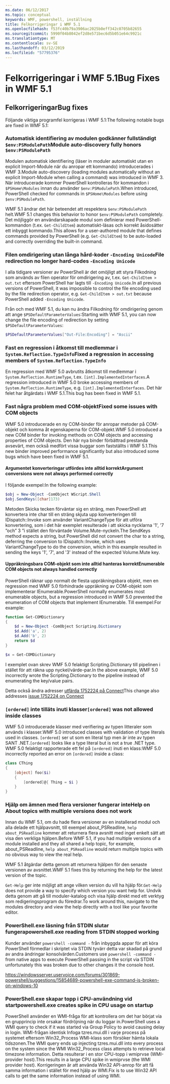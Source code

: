 ```yaml
---
ms.date: 06/12/2017
ms.topic: conceptual
keywords: WMF, powershell, inställning
title: Felkorrigeringar i WMF 5.1
ms.openlocfilehash: f53fc40b79a3906ac2025b0eff342c0705b82655
ms.sourcegitcommit: 5990f04b8042ef2d8e571bec6d5b051e64c9921c
ms.translationtype: MT
ms.contentlocale: sv-SE
ms.lasthandoff: 03/12/2019
ms.locfileid: "57795376"
---
```

# <a name="bug-fixes-in-wmf-51"></a><span data-ttu-id="e7357-103">Felkorrigeringar i WMF 5.1</span><span class="sxs-lookup"><span data-stu-id="e7357-103">Bug Fixes in WMF 5.1</span></span>

## <a name="bug-fixes"></a><span data-ttu-id="e7357-104">Felkorrigeringar</span><span class="sxs-lookup"><span data-stu-id="e7357-104">Bug fixes</span></span>

<span data-ttu-id="e7357-105">Följande viktiga programfel korrigeras i WMF 5.1:</span><span class="sxs-lookup"><span data-stu-id="e7357-105">The following notable bugs are fixed in WMF 5.1:</span></span>

### <a name="module-auto-discovery-fully-honors-envpsmodulepath"></a><span data-ttu-id="e7357-106">Automatisk identifiering av modulen godkänner fullständigt `$env:PSModulePath`</span><span class="sxs-lookup"><span data-stu-id="e7357-106">Module auto-discovery fully honors `$env:PSModulePath`</span></span>

<span data-ttu-id="e7357-107">Modulen automatisk identifiering (läser in moduler automatiskt utan en explicit Import-Module när du anropar ett kommando) introducerades i WMF 3.</span><span class="sxs-lookup"><span data-stu-id="e7357-107">Module auto-discovery (loading modules automatically without an explicit Import-Module when calling a command) was introduced in WMF 3.</span></span>
<span data-ttu-id="e7357-108">När introducerade kommer PowerShell kontrolleras för kommandon i `$PSHome\Modules` innan du använder `$env:PSModulePath`.</span><span class="sxs-lookup"><span data-stu-id="e7357-108">When introduced, PowerShell checked for commands in `$PSHome\Modules` before using `$env:PSModulePath`.</span></span>

<span data-ttu-id="e7357-109">WMF 5.1 ändrar det här beteendet att respektera `$env:PSModulePath` helt.</span><span class="sxs-lookup"><span data-stu-id="e7357-109">WMF 5.1 changes this behavior to honor `$env:PSModulePath` completely.</span></span>
<span data-ttu-id="e7357-110">Det möjliggör en användarskapade modul som definierar med PowerShell-kommandon (t.ex. `Get-ChildItem`) automatiskt-läsas och korrekt åsidosätter ett inbyggt kommando.</span><span class="sxs-lookup"><span data-stu-id="e7357-110">This allows for a user-authored module that defines commands provided by PowerShell (e.g. `Get-ChildItem`) to be auto-loaded and correctly overriding the built-in command.</span></span>

### <a name="file-redirection-no-longer-hard-codes--encoding-unicode"></a><span data-ttu-id="e7357-111">Filen omdirigering utan långa hård-koder `-Encoding Unicode`</span><span class="sxs-lookup"><span data-stu-id="e7357-111">File redirection no longer hard-codes `-Encoding Unicode`</span></span>

<span data-ttu-id="e7357-112">I alla tidigare versioner av PowerShell är det omöjligt att styra Filkodning som används av filen operator för omdirigering av, t.ex. `Get-ChildItem > out.txt` eftersom PowerShell har lagts till `-Encoding Unicode`.</span><span class="sxs-lookup"><span data-stu-id="e7357-112">In all previous versions of PowerShell, it was impossible to control the file encoding used by the file redirection operator, e.g. `Get-ChildItem > out.txt` because PowerShell added `-Encoding Unicode`.</span></span>

<span data-ttu-id="e7357-113">Från och med WMF 5.1, du kan nu ändra Filkodning för omdirigering genom att ange `$PSDefaultParameterValues`:</span><span class="sxs-lookup"><span data-stu-id="e7357-113">Starting with WMF 5.1, you can now change the file encoding of redirection by setting `$PSDefaultParameterValues`:</span></span>

```powershell
$PSDefaultParameterValues["Out-File:Encoding"] = "Ascii"
```

### <a name="fixed-a-regression-in-accessing-members-of-systemreflectiontypeinfo"></a><span data-ttu-id="e7357-114">Fast en regression i åtkomst till medlemmar i `System.Reflection.TypeInfo`</span><span class="sxs-lookup"><span data-stu-id="e7357-114">Fixed a regression in accessing members of `System.Reflection.TypeInfo`</span></span>

<span data-ttu-id="e7357-115">En regression med WMF 5.0 avbrutits åtkomst till medlemmar i `System.Reflection.RuntimeType`, t.ex. `[int].ImplementedInterfaces`.</span><span class="sxs-lookup"><span data-stu-id="e7357-115">A regression introduced in WMF 5.0 broke accessing members of `System.Reflection.RuntimeType`, e.g. `[int].ImplementedInterfaces`.</span></span>
<span data-ttu-id="e7357-116">Det här felet har åtgärdats i WMF 5.1.</span><span class="sxs-lookup"><span data-stu-id="e7357-116">This bug has been fixed in WMF 5.1.</span></span>


### <a name="fixed-some-issues-with-com-objects"></a><span data-ttu-id="e7357-117">Fast några problem med COM-objekt</span><span class="sxs-lookup"><span data-stu-id="e7357-117">Fixed some issues with COM objects</span></span>

<span data-ttu-id="e7357-118">WMF 5.0 introducerade en ny COM-binder för anropar metoder på COM-objekt och komma åt egenskaperna för COM-objekt.</span><span class="sxs-lookup"><span data-stu-id="e7357-118">WMF 5.0 introduced a new COM binder for invoking methods on COM objects and accessing properties of COM objects.</span></span>
<span data-ttu-id="e7357-119">Den här nya binder förbättrad prestanda avsevärt, men också medfört vissa buggar som fastställts i WMF 5.1.</span><span class="sxs-lookup"><span data-stu-id="e7357-119">This new binder improved performance significantly but also introduced some bugs which have been fixed in WMF 5.1.</span></span>

#### <a name="argument-conversions-were-not-always-performed-correctly"></a><span data-ttu-id="e7357-120">Argumentet konverteringar utfördes inte alltid korrekt</span><span class="sxs-lookup"><span data-stu-id="e7357-120">Argument conversions were not always performed correctly</span></span>

<span data-ttu-id="e7357-121">I följande exempel:</span><span class="sxs-lookup"><span data-stu-id="e7357-121">In the following example:</span></span>

```powershell
$obj = New-Object -ComObject WScript.Shell
$obj.SendKeys([char]173)
```

<span data-ttu-id="e7357-122">Metoden Skicka tecken förväntar sig en sträng, men PowerShell att konvertera inte char till en sträng skjuta upp konverteringen till IDispatch::Invoke som använder VariantChangeType för att utföra konvertering, som i det här exemplet resulterade i att skicka nycklarna '1', '7 ”och” 3 ”i stället den förväntade Volume.Mute-nyckeln.</span><span class="sxs-lookup"><span data-stu-id="e7357-122">The SendKeys method expects a string, but PowerShell did not convert the char to a string, deferring the conversion to IDispatch::Invoke, which uses VariantChangeType to do the conversion, which in this example resulted in sending the keys '1', '7', and '3' instead of the expected Volume.Mute key.</span></span>

#### <a name="enumerable-com-objects-not-always-handled-correctly"></a><span data-ttu-id="e7357-123">Uppräkningsbara COM-objekt som inte alltid hanteras korrekt</span><span class="sxs-lookup"><span data-stu-id="e7357-123">Enumerable COM objects not always handled correctly</span></span>

<span data-ttu-id="e7357-124">PowerShell räknar upp normalt de flesta uppräkningsbara objekt, men en regression med WMF 5.0 förhindrade uppräkning av COM-objekt som implementerar IEnumerable.</span><span class="sxs-lookup"><span data-stu-id="e7357-124">PowerShell normally enumerates most enumerable objects, but a regression introduced in WMF 5.0 prevented the enumeration of COM objects that implement IEnumerable.</span></span>  <span data-ttu-id="e7357-125">Till exempel:</span><span class="sxs-lookup"><span data-stu-id="e7357-125">For example:</span></span>

```powershell
function Get-COMDictionary
{
    $d = New-Object -ComObject Scripting.Dictionary
    $d.Add('a', 2)
    $d.Add('b', 2)
    return $d
}

$x = Get-COMDictionary
```

<span data-ttu-id="e7357-126">I exemplet ovan skrev WMF 5.0 felaktigt Scripting.Dictionary till pipelinen i stället för att räkna upp nyckel/värde-par.</span><span class="sxs-lookup"><span data-stu-id="e7357-126">In the above example, WMF 5.0 incorrectly wrote the Scripting.Dictionary to the pipeline instead of enumerating the key/value pairs.</span></span>

<span data-ttu-id="e7357-127">Detta också ändra adresser [utfärda 1752224 på Connect](https://connect.microsoft.com/PowerShell/feedback/details/1752224)</span><span class="sxs-lookup"><span data-stu-id="e7357-127">This change also addresses [issue 1752224 on Connect](https://connect.microsoft.com/PowerShell/feedback/details/1752224)</span></span>

### <a name="ordered-was-not-allowed-inside-classes"></a><span data-ttu-id="e7357-128">`[ordered]` inte tilläts inuti klasser</span><span class="sxs-lookup"><span data-stu-id="e7357-128">`[ordered]` was not allowed inside classes</span></span>

<span data-ttu-id="e7357-129">WMF 5.0 introducerade klasser med verifiering av typen litteraler som används i klasser.</span><span class="sxs-lookup"><span data-stu-id="e7357-129">WMF 5.0 introduced classes with validation of type literals used in classes.</span></span>
<span data-ttu-id="e7357-130">`[ordered]` ser ut som en literal typ men är inte av typen SANT .NET.</span><span class="sxs-lookup"><span data-stu-id="e7357-130">`[ordered]` looks like a type literal but is not a true .NET type.</span></span>
<span data-ttu-id="e7357-131">WMF 5.0 felaktigt rapporterade ett fel på `[ordered]` inuti en klass:</span><span class="sxs-lookup"><span data-stu-id="e7357-131">WMF 5.0 incorrectly reported an error on `[ordered]` inside a class:</span></span>

```powershell
class CThing
{
    [object] foo($i)
    {
        [ordered]@{ Thing = $i }
    }
}
```


### <a name="help-on-about-topics-with-multiple-versions-does-not-work"></a><span data-ttu-id="e7357-132">Hjälp om ämnen med flera versioner fungerar inte</span><span class="sxs-lookup"><span data-stu-id="e7357-132">Help on About topics with multiple versions does not work</span></span>

<span data-ttu-id="e7357-133">Innan du WMF 5.1, om du hade flera versioner av en installerad modul och alla delade ett hjälpavsnitt, till exempel about_PSReadline, `help about_PSReadline` kommer att returnera flera avsnitt med inget enkelt sätt att visa den verkliga hjälpen.</span><span class="sxs-lookup"><span data-stu-id="e7357-133">Before WMF 5.1, if you had multiple versions of a module installed and they all shared a help topic, for example, about_PSReadline, `help about_PSReadline` would return multiple topics with no obvious way to view the real help.</span></span>

<span data-ttu-id="e7357-134">WMF 5.1 åtgärdar detta genom att returnera hjälpen för den senaste versionen av avsnittet.</span><span class="sxs-lookup"><span data-stu-id="e7357-134">WMF 5.1 fixes this by returning the help for the latest version of the topic.</span></span>

<span data-ttu-id="e7357-135">`Get-Help` ger inte möjligt att ange vilken version du vill ha hjälp för.</span><span class="sxs-lookup"><span data-stu-id="e7357-135">`Get-Help` does not provide a way to specify which version you want help for.</span></span>
<span data-ttu-id="e7357-136">Undvik detta genom att gå till moduler-katalog och visa hjälp direkt med ett verktyg som redigeringsprogram du föredrar.</span><span class="sxs-lookup"><span data-stu-id="e7357-136">To work around this, navigate to the modules directory and view the help directly with a tool like your favorite editor.</span></span>

### <a name="powershellexe-reading-from-stdin-stopped-working"></a><span data-ttu-id="e7357-137">PowerShell.exe läsning från STDIN slutar fungera</span><span class="sxs-lookup"><span data-stu-id="e7357-137">powershell.exe reading from STDIN stopped working</span></span>

<span data-ttu-id="e7357-138">Kunder använder `powershell -command -` från inbyggda appar för att köra PowerShell förmedlar i skriptet via STDIN tyvärr detta var skadad på grund av andra ändringar konsolvärden.</span><span class="sxs-lookup"><span data-stu-id="e7357-138">Customers use `powershell -command -` from native apps to execute PowerShell passing in the script via STDIN unfortunately this was broken due to other changes it the console host.</span></span>

https://windowsserver.uservoice.com/forums/301869-powershell/suggestions/15854689-powershell-exe-command-is-broken-on-windows-10

### <a name="powershellexe-creates-spike-in-cpu-usage-on-startup"></a><span data-ttu-id="e7357-139">PowerShell.exe skapar topp i CPU-användning vid start</span><span class="sxs-lookup"><span data-stu-id="e7357-139">powershell.exe creates spike in CPU usage on startup</span></span>

<span data-ttu-id="e7357-140">PowerShell använder en WMI-fråga för att kontrollera om det har börjat via en grupprincip inte orsakar fördröjning när du loggar in.</span><span class="sxs-lookup"><span data-stu-id="e7357-140">PowerShell uses a WMI query to check if it was started via Group Policy to avoid causing delay in login.</span></span>
<span data-ttu-id="e7357-141">WMI-frågan identisk Infoga tzres.mui.dll i varje process på systemet eftersom Win32_Process WMI-klass som försöker hämta lokala tidszonen.</span><span class="sxs-lookup"><span data-stu-id="e7357-141">The WMI query ends up injecting tzres.mui.dll into every process on the system since the WMI Win32_Process class attempts to retrieve local timezone information.</span></span>
<span data-ttu-id="e7357-142">Detta resulterar i en stor CPU-topp i wmiprvse (WMI-provider host).</span><span class="sxs-lookup"><span data-stu-id="e7357-142">This results in a large CPU spike in wmiprvse (the WMI provider host).</span></span>
<span data-ttu-id="e7357-143">Korrigeringen är att använda Win32 API-anrop för att få samma information i stället för med hjälp av WMI.</span><span class="sxs-lookup"><span data-stu-id="e7357-143">Fix is to use Win32 API calls to get the same information instead of using WMI.</span></span>
